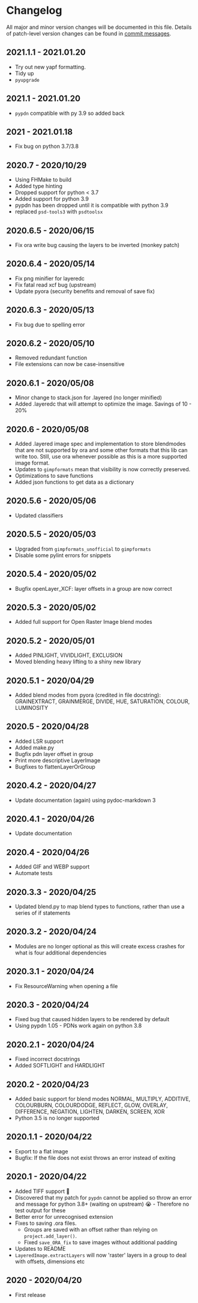 # Changelog
All major and minor version changes will be documented in this file. Details of
patch-level version changes can be found in [commit messages](../../commits/master).

## 2021.1.1 - 2021.01.20
- Try out new yapf formatting.
- Tidy up
- `pyupgrade`

## 2021.1 - 2021.01.20
- `pypdn` compatible with py 3.9 so added back

## 2021 - 2021.01.18
- Fix bug on python 3.7/3.8

## 2020.7 - 2020/10/29
- Using FHMake to build
- Added type hinting
- Dropped support for python < 3.7
- Added support for python 3.9
- pypdn has been dropped until it is compatible with python 3.9
- replaced `psd-tools3` with `psdtoolsx`

## 2020.6.5 - 2020/06/15
- Fix ora write bug causing the layers to be inverted (monkey patch)

## 2020.6.4 - 2020/05/14
- Fix png minifier for layeredc
- Fix fatal read xcf bug (upstream)
- Update pyora (security benefits and removal of save fix)

## 2020.6.3 - 2020/05/13
- Fix bug due to spelling error

## 2020.6.2 - 2020/05/10
- Removed redundant function
- File extensions can now be case-insensitive

## 2020.6.1 - 2020/05/08
- Minor change to stack.json for .layered (no longer minified)
- Added .layeredc that will attempt to optimize the image. Savings of 10 - 20%

## 2020.6 - 2020/05/08
- Added .layered image spec and implementation to store blendmodes that are
  not supported by ora and some other formats that this lib can write too.
  Still, use ora whenever possible as this is a more supported image format.
- Updates to `gimpformats` mean that visibility is now correctly preserved.
- Optimizations to save functions
- Added json functions to get data as a dictionary

## 2020.5.6 - 2020/05/06
- Updated classifiers

## 2020.5.5 - 2020/05/03
- Upgraded from `gimpformats_unofficial` to `gimpformats`
- Disable some pylint errors for snippets

## 2020.5.4 - 2020/05/02
- Bugfix openLayer_XCF: layer offsets in a group are now correct

## 2020.5.3 - 2020/05/02
- Added full support for Open Raster Image blend modes

## 2020.5.2 - 2020/05/01
- Added PINLIGHT, VIVIDLIGHT, EXCLUSION
- Moved blending heavy lifting to a shiny new library

## 2020.5.1 - 2020/04/29
- Added blend modes from pyora (credited in file docstring): GRAINEXTRACT,
GRAINMERGE, DIVIDE, HUE, SATURATION, COLOUR, LUMINOSITY

## 2020.5 - 2020/04/28
- Added LSR support
- Added make.py
- Bugfix pdn layer offset in group
- Print more descriptive LayerImage
- Bugfixes to flattenLayerOrGroup

## 2020.4.2 - 2020/04/27
- Update documentation (again) using pydoc-markdown 3

## 2020.4.1 - 2020/04/26
- Update documentation

## 2020.4 - 2020/04/26
- Added GIF and WEBP support
- Automate tests

## 2020.3.3 - 2020/04/25
- Updated blend.py to map blend types to functions, rather than use a series of
if statements

## 2020.3.2 - 2020/04/24
- Modules are no longer optional as this will create excess crashes for what is
four additional dependencies

## 2020.3.1 - 2020/04/24
- Fix ResourceWarning when opening a file

## 2020.3 - 2020/04/24
- Fixed bug that caused hidden layers to be rendered by default
- Using pypdn 1.05 - PDNs work again on python 3.8

## 2020.2.1 - 2020/04/24
- Fixed incorrect docstrings
- Added SOFTLIGHT and HARDLIGHT

## 2020.2 - 2020/04/23
- Added basic support for blend modes NORMAL, MULTIPLY, ADDITIVE, COLOURBURN,
COLOURDODGE, REFLECT, GLOW, OVERLAY, DIFFERENCE, NEGATION, LIGHTEN, DARKEN,
SCREEN, XOR
- Python 3.5 is no longer supported

## 2020.1.1 - 2020/04/22
- Export to a flat image
- Bugfix: If the file does not exist throws an error instead of exiting

## 2020.1 - 2020/04/22
- Added TIFF support 🎉
- Discovered that my patch for `pypdn` cannot be applied so throw an error and
message for python 3.8+ (waiting on upstream) 😭 - Therefore no test output for
these
- Better error for unrecognised extension
- Fixes to saving .ora files.
	- Groups are saved with an offset rather than relying on `project.add_layer()`.
	- Fixed `save_ORA_fix` to save images without additional padding
- Updates to README
- `LayeredImage.extractLayers` will now 'raster' layers in a group to deal with
offsets, dimensions etc

## 2020 - 2020/04/20
- First release

